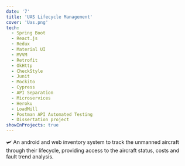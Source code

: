 ```yaml
---
date: '7'
title: 'UAS Lifecycle Management'
cover: 'Uas.png'
tech:
  - Spring Boot 
  - React.js
  - Redux
  - Material UI
  - MVVM
  - Retrofit
  - OkHttp
  - CheckStyle
  - Junit 
  - Mockito
  - Cypress
  - API Separation
  - Microservices
  - Heroku
  - LoadMill
  - Postman API Automated Testing
  - Dissertation project
showInProjects: true
---
```

🛩️ An android and web inventory system to track the unmanned aircraft through their lifecycle, providing access to the aircraft status, costs and fault trend analysis.

<!-- An android and web inventory system to track the unmanned aircraft through their lifecycle, providing access to the aircraft status, costs and fault trend analysis. The android application uses the MVVM architecture, Retrofit, and OkHttp, while MaterialUI, React JavaScript, and Redux are used for the web application, and Spring Boot for the backend. -->